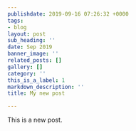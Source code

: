 ```yaml
---
publishdate: 2019-09-16 07:26:32 +0000
tags:
- blog
layout: post
sub_heading: ''
date: Sep 2019
banner_image: ''
related_posts: []
gallery: []
category: ''
this_is_a_label: 1
markdown_description: ''
title: My new post

---
```

This is a new post.